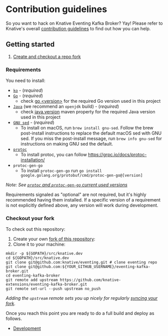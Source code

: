 # Contribution guidelines

So you want to hack on Knative Eventing Kafka Broker? Yay! Please refer to Knative's overall
[contribution guidelines](https://www.knative.dev/contributing/) to find out how you can help.

## Getting started

1. [Create and checkout a repo fork](#checkout-your-fork)

### Requirements

You need to install:

- [`ko`](https://github.com/google/ko) - (_required_)
- [`Go`](https://golang.org/) - (_required_)
    - check
      [go \<version\>](https://github.com/knative-extensions/eventing-kafka-broker/blob/master/go.mod)
      for the required Go version used in this project
- [`Java`](https://www.java.com/en/) (we recommend an `openjdk` build) -
  (_required_)
    - check
      [java.version](https://github.com/knative-extensions/eventing-kafka-broker/blob/master/data-plane/pom.xml)
      maven property for the required Java version used in this project
- [`GNU sed`](https://www.gnu.org/software/sed/) - (_required_)
    - To install on macOS, run `brew install gnu-sed`. Follow the brew post-install instructions to replace the default 
      macOS sed with GNU sed. If you miss the post-install message, run `brew info gnu-sed` for instructions on making 
      GNU sed the default.
- [`protoc`](https://github.com/protocolbuffers/protobuf)
     - To install protoc, you can follow https://grpc.io/docs/protoc-installation/
- `protoc-gen-go`
     - To install `protoc-gen-go` run `go install google.golang.org/protobuf/cmd/protoc-gen-go@[version]`

_Note: See [`protoc` and `protoc-gen-go` current used versions](https://github.com/knative-extensions/eventing-kafka-broker/blob/main/control-plane/pkg/contract/contract.pb.go#L3)_

Requirements signaled as "optional" are not required, but it's highly recommended having them installed. If a specific
version of a requirement is not explicitly defined above, any version will work during development.

### Checkout your fork

To check out this repository:

1. Create your own [fork of this repository](https://help.github.com/articles/fork-a-repo/):
1. Clone it to your machine:

```shell
mkdir -p ${GOPATH}/src/knative.dev
cd ${GOPATH}/src/knative.dev
git clone git@github.com:knative/eventing.git # clone eventing repo
git clone git@github.com:${YOUR_GITHUB_USERNAME}/eventing-kafka-broker.git
cd eventing-kafka-broker
git remote add upstream https://github.com/knative-extensions/eventing-kafka-broker.git
git remote set-url --push upstream no_push
```

_Adding the `upstream` remote sets you up nicely for regularly
[syncing your fork](https://help.github.com/articles/syncing-a-fork/)._

Once you reach this point you are ready to do a full build and deploy as follows.

- [Development](DEVELOPMENT.md)
